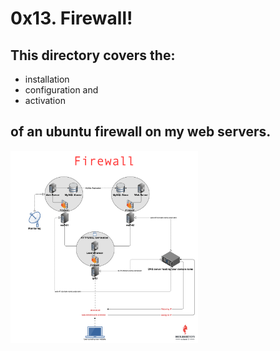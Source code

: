 # 0x13. Firewall!

## This directory covers the:

* installation
* configuration and 
* activation 

## of an ubuntu firewall on my web servers.

<img
  src="0x13-firewall.png"
  alt="Alt text"
  title="Optional title"
  style="display: inline-block; margin: 0 auto; max-width: 300px">
